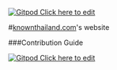 [![Gitpod Click here to edit](https://img.shields.io/badge/Gitpod-Ready--to--Code-blue?logo=gitpod)](https://gitpod.io/#https://github.com/knownastheway/theway.th) 


#[knownthailand.com](https://knownthailand.com)'s website

###Contribution Guide

[![Gitpod Click here to edit](https://img.shields.io/badge/Gitpod-Ready--to--Code-blue?logo=gitpod)](https://gitpod.io/#https://github.com/knownastheway/theway.th) 

